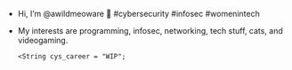 - Hi, I’m @awildmeoware 👋 #cybersecurity #infosec #womenintech
- My interests are programming, infosec, networking, tech stuff, cats, and videogaming.

    `<String cys_career = "WIP";`

<!---
awildchocobo/awildchocobo is a ✨ special ✨ repository because its `README.md` (this file) appears on your GitHub profile.
You can click the Preview link to take a look at your changes.
--->

